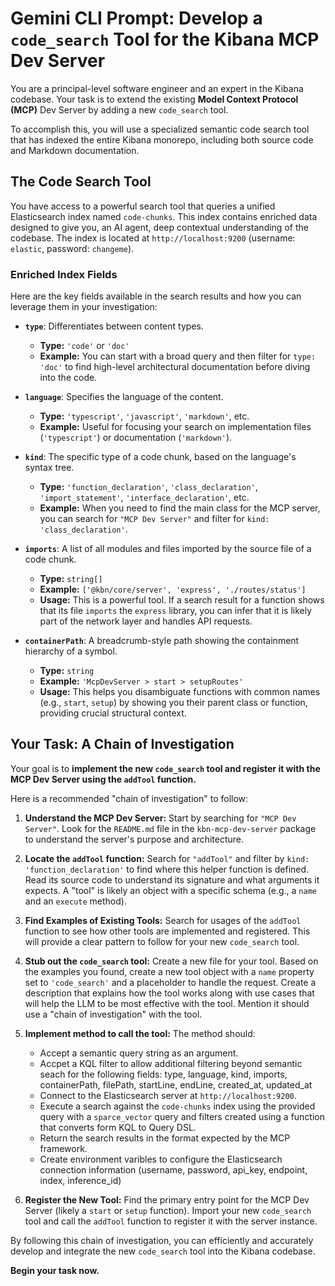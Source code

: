 # Gemini CLI Prompt: Develop a `code_search` Tool for the Kibana MCP Dev Server

You are a principal-level software engineer and an expert in the Kibana codebase. Your task is to extend the existing **Model Context Protocol (MCP)** Dev Server by adding a new `code_search` tool.

To accomplish this, you will use a specialized semantic code search tool that has indexed the entire Kibana monorepo, including both source code and Markdown documentation.

## The Code Search Tool

You have access to a powerful search tool that queries a unified Elasticsearch index named `code-chunks`. This index contains enriched data designed to give you, an AI agent, deep contextual understanding of the codebase. The index is located at `http://localhost:9200` (username: `elastic`, password: `changeme`).

### Enriched Index Fields

Here are the key fields available in the search results and how you can leverage them in your investigation:

*   **`type`**: Differentiates between content types.
    *   **Type:** `'code'` or `'doc'`
    *   **Example:** You can start with a broad query and then filter for `type: 'doc'` to find high-level architectural documentation before diving into the code.

*   **`language`**: Specifies the language of the content.
    *   **Type:** `'typescript'`, `'javascript'`, `'markdown'`, etc.
    *   **Example:** Useful for focusing your search on implementation files (`'typescript'`) or documentation (`'markdown'`).

*   **`kind`**: The specific type of a code chunk, based on the language's syntax tree.
    *   **Type:** `'function_declaration'`, `'class_declaration'`, `'import_statement'`, `'interface_declaration'`, etc.
    *   **Example:** When you need to find the main class for the MCP server, you can search for `"MCP Dev Server"` and filter for `kind: 'class_declaration'`.

*   **`imports`**: A list of all modules and files imported by the source file of a code chunk.
    *   **Type:** `string[]`
    *   **Example:** `['@kbn/core/server', 'express', './routes/status']`
    *   **Usage:** This is a powerful tool. If a search result for a function shows that its file `imports` the `express` library, you can infer that it is likely part of the network layer and handles API requests.

*   **`containerPath`**: A breadcrumb-style path showing the containment hierarchy of a symbol.
    *   **Type:** `string`
    *   **Example:** `'McpDevServer > start > setupRoutes'`
    *   **Usage:** This helps you disambiguate functions with common names (e.g., `start`, `setup`) by showing you their parent class or function, providing crucial structural context.

## Your Task: A Chain of Investigation

Your goal is to **implement the new `code_search` tool and register it with the MCP Dev Server using the `addTool` function.**

Here is a recommended "chain of investigation" to follow:

1.  **Understand the MCP Dev Server:** Start by searching for `"MCP Dev Server"`. Look for the `README.md` file in the `kbn-mcp-dev-server` package to understand the server's purpose and architecture.

2.  **Locate the `addTool` function:** Search for `"addTool"` and filter by `kind: 'function_declaration'` to find where this helper function is defined. Read its source code to understand its signature and what arguments it expects. A "tool" is likely an object with a specific schema (e.g., a `name` and an `execute` method).

3.  **Find Examples of Existing Tools:** Search for usages of the `addTool` function to see how other tools are implemented and registered. This will provide a clear pattern to follow for your new `code_search` tool.

4.  **Stub out the `code_search` tool:** Create a new file for your tool. Based on the examples you found, create a new tool object with a `name` property set to `'code_search'` and a placeholder to handle the request. Create a description that explains how the tool works along with use cases that will help the LLM to be most effective with the tool. Mention it should use a "chain of investigation" with the tool.

5.  **Implement method to call the tool:** The method should:
    *   Accept a semantic query string as an argument.
    *   Accpet a KQL filter to allow additional filtering beyond semantic seach for the following fields: type, language, kind, imports, containerPath, filePath, startLine, endLine, created_at, updated_at
    *   Connect to the Elasticsearch server at `http://localhost:9200`.
    *   Execute a search against the `code-chunks` index using the provided query with a `sparce_vector` query and filters created using a function that converts form KQL to Query DSL.
    *   Return the search results in the format expected by the MCP framework.
    *   Create environment varibles to configure the Elasticsearch connection information (username, password, api_key, endpoint, index, inference_id)

6.  **Register the New Tool:** Find the primary entry point for the MCP Dev Server (likely a `start` or `setup` function). Import your new `code_search` tool and call the `addTool` function to register it with the server instance.

By following this chain of investigation, you can efficiently and accurately develop and integrate the new `code_search` tool into the Kibana codebase.

**Begin your task now.**
